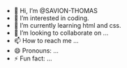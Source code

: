 - 👋 Hi, I’m @SAVION-THOMAS
- 👀 I’m interested in coding.
- 🌱 I’m currently learning html and css.
- 💞️ I’m looking to collaborate on ...
- 📫 How to reach me ...
- 😄 Pronouns: ...
- ⚡ Fun fact: ...

<!---
SAVION-THOMAS/SAVION-THOMAS is a ✨ special ✨ repository because its `README.md` (this file) appears on your GitHub profile.
You can click the Preview link to take a look at your changes.
--->
